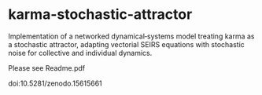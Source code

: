 # karma-stochastic-attractor
Implementation of a networked dynamical‐systems model treating karma as a stochastic attractor, adapting vectorial SEIRS equations with stochastic noise for collective and individual dynamics.

Please see Readme.pdf


doi:10.5281/zenodo.15615661
